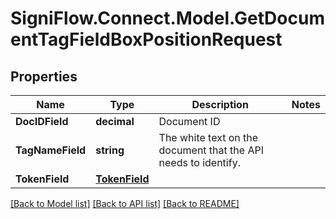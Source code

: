 
# SigniFlow.Connect.Model.GetDocumentTagFieldBoxPositionRequest

## Properties

Name | Type | Description | Notes
------------ | ------------- | ------------- | -------------
**DocIDField** | **decimal** | Document ID | 
**TagNameField** | **string** | The white text on the document that the API needs to identify. | 
**TokenField** | [**TokenField**](TokenField.md) |  | 

[[Back to Model list]](../README.md#documentation-for-models)
[[Back to API list]](../README.md#documentation-for-api-endpoints)
[[Back to README]](../README.md)

